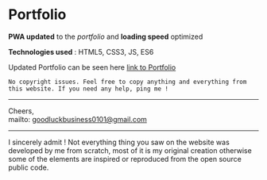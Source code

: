 # Portfolio


**PWA updated** to the *portfolio* and **loading speed** optimized 

**Technologies used** : HTML5, CSS3, JS, ES6

Updated Portfolio can be seen here 
  [link to Portfolio](https://loyal812.github.io)
<br />

`No copyright issues.
Feel free to copy anything and everything from this website.
If you need any help, ping me !`
________________________________________________________________________________________

Cheers, <br>
mailto: goodluckbusiness0101@gmail.com
________________________________________________________________________________________

I sincerely admit ! Not everything thing you saw on the website was developed by me from
scratch, most of it is my original creation otherwise some of the elements are inspired
or reproduced from the open source public code.
<br /><br />

